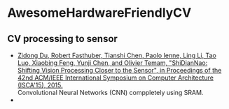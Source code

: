 # AwesomeHardwareFriendlyCV

## CV processing to sensor
* [Zidong Du, Robert Fasthuber, Tianshi Chen, Paolo Ienne, Ling Li, Tao Luo, Xiaobing Feng, Yunji Chen, and Olivier Temam, "ShiDianNao: Shifting Vision Processing Closer to the Sensor", in Proceedings of the 42nd ACM/IEEE International Symposium on Computer Architecture (ISCA'15), 2015.](http://ieeexplore.ieee.org/stamp/stamp.jsp?tp=&arnumber=7284058)<br>
  Convolutional Neural Networks (CNN) comppletely using SRAM.
* 
